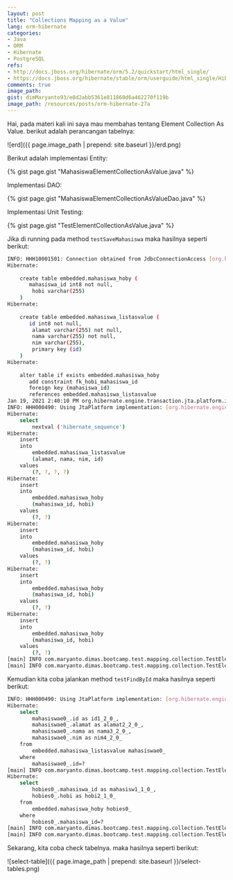 ```yaml
---
layout: post
title: "Collections Mapping as a Value"
lang: orm-hibernate
categories:
- Java
- ORM
- Hibernate
- PostgreSQL
refs: 
- http://docs.jboss.org/hibernate/orm/5.2/quickstart/html_single/
- https://docs.jboss.org/hibernate/stable/orm/userguide/html_single/Hibernate_User_Guide.html#collections-synopsis
comments: true
image_path: 
gist: dimMaryanto93/e8d2abb5361e811860d6a462270f119b
image_path: /resources/posts/orm-hibernate-27a
---
```


Hai, pada materi kali ini saya mau membahas tentang Element Collection As Value. berikut adalah perancangan tabelnya:

![erd]({{ page.image_path | prepend: site.baseurl }}/erd.png)

Berikut adalah implementasi Entity:

{% gist page.gist "MahasiswaElementCollectionAsValue.java" %}

Implementasi DAO:

{% gist page.gist "MahasiswaElementCollectionAsValueDao.java" %}

Implementasi Unit Testing:

{% gist page.gist "TestElementCollectionAsValue.java" %}

Jika di running pada method `testSaveMahasiswa` maka hasilnya seperti berikut:

```bash
INFO: HHH10001501: Connection obtained from JdbcConnectionAccess [org.hibernate.engine.jdbc.env.internal.JdbcEnvironmentInitiator$ConnectionProviderJdbcConnectionAccess@374c3975] for (non-JTA) DDL execution was not in auto-commit mode; the Connection 'local transaction' will be committed and the Connection will be set into auto-commit mode.
Hibernate: 
    
    create table embedded.mahasiswa_hoby (
       mahasiswa_id int8 not null,
        hobi varchar(255)
    )
Hibernate: 
    
    create table embedded.mahasiswa_listasvalue (
       id int8 not null,
        alamat varchar(255) not null,
        nama varchar(255) not null,
        nim varchar(255),
        primary key (id)
    )
Hibernate: 
    
    alter table if exists embedded.mahasiswa_hoby 
       add constraint fk_hobi_mahasiswa_id 
       foreign key (mahasiswa_id) 
       references embedded.mahasiswa_listasvalue
Jan 19, 2021 2:40:10 PM org.hibernate.engine.transaction.jta.platform.internal.JtaPlatformInitiator initiateService
INFO: HHH000490: Using JtaPlatform implementation: [org.hibernate.engine.transaction.jta.platform.internal.NoJtaPlatform]
Hibernate: 
    select
        nextval ('hibernate_sequence')
Hibernate: 
    insert 
    into
        embedded.mahasiswa_listasvalue
        (alamat, nama, nim, id) 
    values
        (?, ?, ?, ?)
Hibernate: 
    insert 
    into
        embedded.mahasiswa_hoby
        (mahasiswa_id, hobi) 
    values
        (?, ?)
Hibernate: 
    insert 
    into
        embedded.mahasiswa_hoby
        (mahasiswa_id, hobi) 
    values
        (?, ?)
Hibernate: 
    insert 
    into
        embedded.mahasiswa_hoby
        (mahasiswa_id, hobi) 
    values
        (?, ?)
Hibernate: 
    insert 
    into
        embedded.mahasiswa_hoby
        (mahasiswa_id, hobi) 
    values
        (?, ?)
[main] INFO com.maryanto.dimas.bootcamp.test.mapping.collection.TestElementCollectionAsValue - mahasiswa: MahasiswaElementCollectionAsValue(id=12, nim=10511148, name=Dimas Maryanto, address=Bandung)
[main] INFO com.maryanto.dimas.bootcamp.test.mapping.collection.TestElementCollectionAsValue - destroy hibernate session!
```

Kemudian kita coba jalankan method `testFindById` maka hasilnya seperti berikut:

```bash
INFO: HHH000490: Using JtaPlatform implementation: [org.hibernate.engine.transaction.jta.platform.internal.NoJtaPlatform]
Hibernate: 
    select
        mahasiswae0_.id as id1_2_0_,
        mahasiswae0_.alamat as alamat2_2_0_,
        mahasiswae0_.nama as nama3_2_0_,
        mahasiswae0_.nim as nim4_2_0_ 
    from
        embedded.mahasiswa_listasvalue mahasiswae0_ 
    where
        mahasiswae0_.id=?
[main] INFO com.maryanto.dimas.bootcamp.test.mapping.collection.TestElementCollectionAsValue - mahasiswa: MahasiswaElementCollectionAsValue(id=12, nim=10511148, name=Dimas Maryanto, address=Bandung)
Hibernate: 
    select
        hobies0_.mahasiswa_id as mahasisw1_1_0_,
        hobies0_.hobi as hobi2_1_0_ 
    from
        embedded.mahasiswa_hoby hobies0_ 
    where
        hobies0_.mahasiswa_id=?
[main] INFO com.maryanto.dimas.bootcamp.test.mapping.collection.TestElementCollectionAsValue - hobies: [Gaming, Programing, Movies, Sharing]
[main] INFO com.maryanto.dimas.bootcamp.test.mapping.collection.TestElementCollectionAsValue - destroy hibernate session!
```

Sekarang, kita coba check tabelnya. maka hasilnya seperti berikut:

![select-table]({{ page.image_path | prepend: site.baseurl }}/select-tables.png)